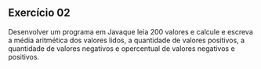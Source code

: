 ## Exercício 02

Desenvolver  um programa  em  Javaque  leia  200  valores  e  calcule  e escreva a média aritmética dos valores lidos, a quantidade de valores positivos, a  quantidade  de  valores  negativos  e  opercentual  de  valores  negativos  e positivos.
